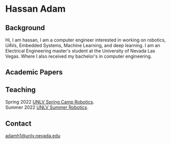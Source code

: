 # Hassan Adam 

## Background  

Hi, I am hassan, I am a computer engineer interested in working on robotics, UAVs, Embedded Systems, Machine Learning, and deep learning. I am an Electrical Engineering master's student at the University of Nevada Las Vegas. Where I also received my bachelor's in computer engineering.

## Academic Papers 

## Teaching 

Spring 2022 [UNLV Spring Camp Robotics]().<br>
Summer 2022 [UNLV Summer Robotics]().
## Contact

adamh1@unlv.nevada.edu
